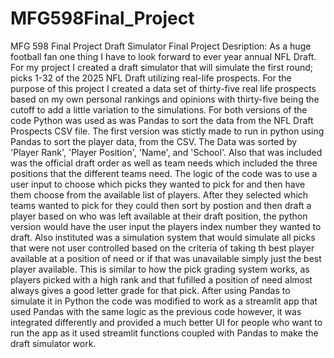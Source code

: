 # MFG598Final_Project
MFG 598 Final Project Draft Simulator
Final Project Desription:
As a huge football fan one thing I have to look forward to ever year annual NFL Draft. For my project I created a draft simulator that will simulate the first round; picks 1-32 of the 2025 NFL Draft utilizing real-life prospects. For the purpose of this project I created a data set of thirty-five real life prospects based on my own personal rankings and opinions with thirty-five being the cutoff to add a little variation to the simulations. For both versions of the code Python was used as was Pandas to sort the data from the NFL Draft Prospects CSV file. The first version was stictly made to run in python using Pandas to sort the player data, from the CSV. The Data was sorted by 'Player Rank', 'Player Position', 'Name', and 'School'. Also that was included was the official draft order as well as team needs which included the three positions that the different teams need. The logic of the code was to use a user input to choose which picks they wanted to pick for and then have them choose from the available list of players. After they selected which teams wanted to pick for they could then sort by postion and then draft a player based on who was left available at their draft position, the python version would have the user input the players index number they wanted to draft. Also instituted was a simulation system that would simulate all picks that were not user controlled based on the criteria of taking th best player available at a position of need or if that was unavailable simply just the best player available. This is similar to how the pick grading system works, as players picked with a high rank and that fufilled a position of need almost always gives a good letter grade for that pick. After using Pandas to simulate it in Python the code was modified to work as a streamlit app that used Pandas with the same logic as the previous code however, it was integrated differently and provided a much better UI for people who want to run the app as it used streamlit functions coupled with Pandas to make the draft simulator work.
